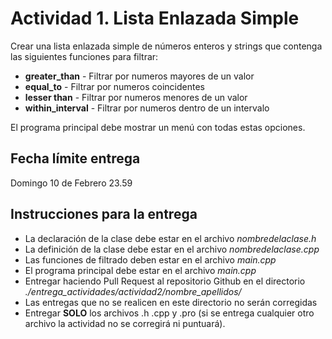 # Actividad 1. Lista Enlazada Simple

Crear una lista enlazada simple de números enteros y strings que contenga las siguientes funciones para filtrar:

  - **greater_than** - Filtrar por numeros mayores de un valor
  - **equal_to** - Filtrar por numeros coincidentes 
  - **lesser than** - Filtrar por numeros menores de un valor
  - **within_interval** - Filtrar por numeros dentro de un intervalo

El programa principal debe mostrar un menú con todas estas opciones.


## Fecha límite entrega
Domingo 10 de Febrero 23.59

## Instrucciones para la entrega

  - La declaración de la clase debe estar en el archivo _nombredelaclase.h_
  - La definición de la clase debe estar en el archivo _nombredelaclase.cpp_
  - Las funciones de filtrado deben estar en el archivo _main.cpp_
  - El programa principal debe estar en el archivo _main.cpp_
  - Entregar haciendo Pull Request al repositorio Github en el directorio _./entrega_actividades/actividad2/nombre_apellidos/_
  - Las entregas que no se realicen en este directorio no serán corregidas
  - Entregar **SOLO** los archivos .h .cpp y .pro (si se entrega cualquier otro archivo la actividad no se corregirá ni puntuará).

